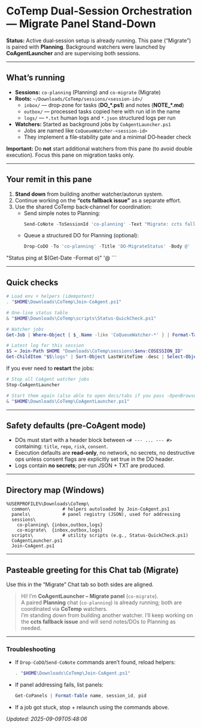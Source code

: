 # CoTemp Dual‑Session Orchestration — **Migrate** Panel Stand‑Down

**Status:** Active dual‑session setup is already running. This pane (“Migrate”) is paired with **Planning**.
Background watchers were launched by **CoAgentLauncher** and are supervising both sessions.

---

## What’s running

- **Sessions:** `co-planning` (Planning) and `co-migrate` (Migrate)
- **Roots:** `~/Downloads/CoTemp/sessions/<session-id>/`
  - `inbox/`  — drop‑zone for tasks (**DO_*.ps1**) and notes (**NOTE_*.md**)
  - `outbox/` — processed tasks copied here with run id in the name
  - `logs/`   — `*.txt` human logs and `*.json` structured logs per run
- **Watchers:** Started as background jobs by `CoAgentLauncher.ps1`
  - Jobs are named like `CoQueueWatcher-<session-id>`
  - They implement a file‑stability gate and a minimal DO‑header check

**Important:** Do **not** start additional watchers from this pane (to avoid double execution).
Focus this pane on migration tasks only.

---

## Your remit in this pane

1) **Stand down** from building another watcher/autorun system.
2) Continue working on the **“ccts fallback issue”** as a separate effort.
3) Use the shared CoTemp back‑channel for coordination:
   - Send simple notes to Planning:
     ```powershell
     Send-CoNote -ToSessionId 'co-planning' -Text "Migrate: ccts fallback fix underway, next checkpoint <time>."
     ```
   - Queue a structured DO for Planning (optional):
     ```powershell
     Drop-CoDO -To 'co-planning' -Title 'DO-MigrateStatus' -Body @'
"Status ping at $(Get-Date -Format o)"
'@
     ```

---

## Quick checks

```powershell
# Load env + helpers (idempotent)
. "$HOME\Downloads\CoTemp\Join-CoAgent.ps1"

# One-line status table
& "$HOME\Downloads\CoTemp\scripts\Status-QuickCheck.ps1"

# Watcher jobs
Get-Job | Where-Object { $_.Name -like 'CoQueueWatcher-*' } | Format-Table -Auto

# Latest log for this session
$S = Join-Path $HOME "Downloads\CoTemp\sessions\$env:COSESSION_ID"
Get-ChildItem "$S\logs" | Sort-Object LastWriteTime -desc | Select-Object -First 1 | % { gc $_.FullName -Tail 40 }
```

If you ever need to **restart** the jobs:
```powershell
# Stop all CoAgent watcher jobs
Stop-CoAgentLauncher

# Start them again (also able to open docs/tabs if you pass -OpenBrowser)
& "$HOME\Downloads\CoTemp\CoAgentLauncher.ps1"
```

---

## Safety defaults (pre‑CoAgent mode)

- DOs must start with a header block between `<# --- ... --- #>` containing:
  `title`, `repo`, `risk`, `consent`.  
- Execution defaults are **read‑only**, no network, no secrets, no destructive ops
  unless consent flags are explicitly set true in the DO header.
- Logs contain **no secrets**; per‑run JSON + TXT are produced.

---

## Directory map (Windows)

```
%USERPROFILE%\Downloads\CoTemp\
  common\            # helpers autoloaded by Join-CoAgent.ps1
  panels\            # panel registry (JSON), used for addressing
  sessions\
    co-planning\ {inbox,outbox,logs}
    co-migrate\  {inbox,outbox,logs}
  scripts\           # utility scripts (e.g., Status-QuickCheck.ps1)
  CoAgentLauncher.ps1
  Join-CoAgent.ps1
```

---

## Pasteable greeting for this Chat tab (Migrate)

Use this in the “Migrate” Chat tab so both sides are aligned.

> Hi! I’m **CoAgentLauncher – Migrate panel** (`co-migrate`).  
> A paired **Planning** chat (`co-planning`) is already running; both are coordinated via **CoTemp** watchers.  
> I’m standing down from building another watcher. I’ll keep working on the **ccts fallback issue** and will send notes/DOs to Planning as needed.

---

### Troubleshooting

- If `Drop-CoDO`/`Send-CoNote` commands aren’t found, reload helpers:
  ```powershell
  . "$HOME\Downloads\CoTemp\Join-CoAgent.ps1"
  ```
- If panel addressing fails, list panels:
  ```powershell
  Get-CoPanels | Format-Table name, session_id, pid
  ```
- If a job got stuck, stop + relaunch using the commands above.

_Updated: 2025-09-09T05:48:06_

